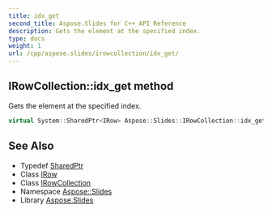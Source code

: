 ```yaml
---
title: idx_get
second_title: Aspose.Slides for C++ API Reference
description: Gets the element at the specified index.
type: docs
weight: 1
url: /cpp/aspose.slides/irowcollection/idx_get/
---
```

## IRowCollection::idx_get method


Gets the element at the specified index.

```cpp
virtual System::SharedPtr<IRow> Aspose::Slides::IRowCollection::idx_get(int32_t index)=0
```

## See Also

* Typedef [SharedPtr](../../../system/sharedptr/)
* Class [IRow](../../irow/)
* Class [IRowCollection](../)
* Namespace [Aspose::Slides](../../)
* Library [Aspose.Slides](../../../)
